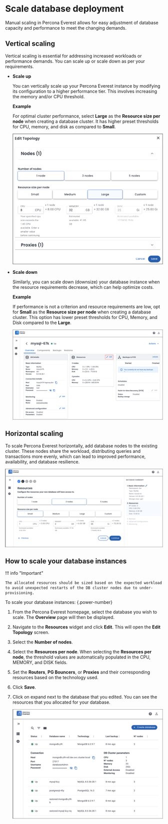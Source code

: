 # Scale database deployment

Manual scaling in Percona Everest allows for easy adjustment of database capacity and performance to meet the changing demands.

## Vertical scaling
            
Vertical scaling is essential for addressing increased workloads or performance demands. You can scale up or scale down as per your requirements. 
        
- **Scale up**

    You can vertically scale up your Percona Everest instance by modifying its configuration to a higher performance tier. This involves increasing the memory and/or CPU threshold.       
    
    **Example**
        
    For optimal cluster performance, select **Large** as the **Resource size per node** when creating a database cluster. It has higher preset thresholds for CPU, memory, and disk as compared to **Small**.            
    
    ![!image](../images/everest_scale_vertically_up.png)

- **Scale down**

    Similarly, you can scale down (downsize) your database instance when the resource requirements decrease, which can help optimize costs.
            
    **Example**
      
    If performance is not a criterion and resource requirements are low, opt for **Small** as the **Resource size per node** when creating a database cluster. This option has lower preset thresholds for CPU, Memory, and Disk compared to the **Large**.        
    
    ![!image](../images/everest_db_scaling.png)

## Horizontal scaling

To scale Percona Everest horizontally, add database nodes to the existing cluster. These nodes share the workload, distributing queries and transactions more evenly, which can lead to improved performance, availability, and database resilience.

![!image](../images/everest_scale_horizontally.png)

## How to scale your database instances


!!! info "Important"

    The allocated resources should be sized based on the expected workload to avoid unexpected restarts of the DB cluster nodes due to under-provisioning.


To scale your database instances:
{.power-number}

1. From the Percona Everest homepage, select the database you wish to scale. The **Overview** page will then be displayed.
2. Navigate to the **Resources** widget and click **Edit**. This will open the **Edit Topology** screen.
3. Select the **Number of nodes**. 
4. Select the **Resources per node**. When selecting the **Resources per node**, the threshold values are automatically populated in the CPU, MEMORY, and DISK fields.
5. Set the **Routers**, **PG Bouncers**, or **Proxies** and their corresponding resources based on the technology used.

6. Click **Save**.

7. Click on expand next to the database that you edited. You can see the resources that you allocated for your database.

    ![!image](../images/everest_resources_allocated.png)




